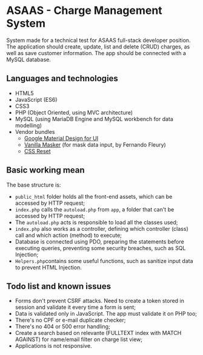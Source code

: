 # ASAAS - Charge Management System
System made for a technical test for ASAAS full-stack developer position. The application should create, update, list and delete (CRUD) charges, as well as save customer information. The app should be connected with a MySQL database.

## Languages and technologies
- HTML5
- JavaScript (ES6)
- CSS3
- PHP (Object Oriented, using MVC architecture)
- MySQL (using MariaDB Engine and MySQL workbench for data modelling)
- Vendor bundles
  - [Google Material Design for UI](https://getmdl.io)
  - [Vanilla Masker](https://github.com/vanilla-masker/vanilla-masker) (for mask data input, by Fernando Fleury)
  - [CSS Reset](http://meyerweb.com/eric/tools/css/reset/)
  
## Basic working mean
The base structure is:
- `public_html` folder holds all the front-end assets, which can be accessed by HTTP request;
- `index.php` calls the `autoload.php` from `app`, a folder that can't be accessed by HTTP request;
- The `autoload.php` acts is responsible to load all the classes used;
- `index.php` also works as a controller, defining which controller (class) call and which action (method) to execute;
- Database is connected using PDO, preparing the statements before executing queries, preventing some security breaches, such as SQL Injection;
- `Helpers.php`contains some useful functions, such as sanitize input data to prevent HTML Injection.

## Todo list and known issues
- Forms don't prevent CSRF attacks. Need to create a token stored in session and validate it every time a form is sent;
- Data is validated only in JavaScript. The app must validate it on PHP too;
- There's no CPF or e-mail duplicate checker;
- There's no 404 or 500 error handling;
- Create a search based on relevante (FULLTEXT index with MATCH AGAINST) for name/email filter on charge list view;
- Applications is not responsive.
